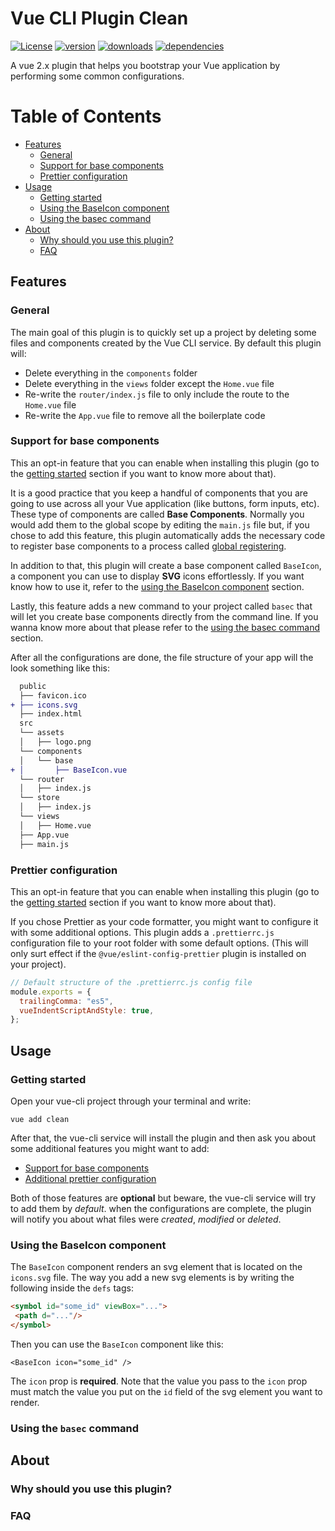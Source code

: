 # Vue CLI Plugin Clean
[![License](https://img.shields.io/npm/l/vue-cli-plugin-clean?style=flat-square)](https://github.com/DevTony101/vue-cli-plugin-clean/blob/master/LICENSE)
[![version](https://img.shields.io/npm/v/vue-cli-plugin-clean?style=flat-square&logo=npm)](https://www.npmjs.com/package/vue-cli-plugin-clean)
[![downloads](https://img.shields.io/npm/dm/vue-cli-plugin-clean?style=flat-square&logo=npm)](https://www.npmjs.com/package/vue-cli-plugin-clean)
[![dependencies](https://img.shields.io/david/devtony101/vue-cli-plugin-clean?style=flat-square&logo=dependabot)](https://github.com/DevTony101/vue-cli-plugin-clean)

A vue 2.x plugin that helps you bootstrap your Vue application by performing some common configurations.

Table of Contents
=================
  * [Features](#features)
    * [General](#general)
    * [Support for base components](#support-for-base-components)
    * [Prettier configuration](#prettier-configuration)
  * [Usage](#usage)
    * [Getting started](#getting-started)
    * [Using the BaseIcon component](#using-the-baseicon-component)
    * [Using the basec command](#using-the-basec-command)
  * [About](#about)
    * [Why should you use this plugin?](#why-should-you-use-this-plugin)
    * [FAQ](#faq)

## Features
### General
The main goal of this plugin is to quickly set up a project by deleting some files and components created by the Vue CLI service. By default this plugin will:

- Delete everything in the `components` folder
- Delete everything in the `views` folder except the `Home.vue` file
- Re-write the `router/index.js` file to only include the route to the `Home.vue` file
- Re-write the `App.vue` file to remove all the boilerplate code

### Support for base components
This an opt-in feature that you can enable when installing this plugin (go to the [getting started](#general) section if you want to know more about that).

It is a good practice that you keep a handful of components that you are going to use across all your Vue application (like buttons, form inputs, etc). These type of components are called **Base Components**. Normally you would add them to the global scope by editing the `main.js` file but, if you chose to add this feature, this plugin automatically adds the necessary code to register base components to a process called [global registering](https://vuejs.org/v2/guide/components-registration.html#Automatic-Global-Registration-of-Base-Components).

In addition to that, this plugin will create a base component called `BaseIcon`, a component you can use to display **SVG** icons effortlessly. If you want know how to use it, refer to the [using the BaseIcon component](#using-the-baseicon-component) section.

Lastly, this feature adds a new command to your project called `basec` that will let you create base components directly from the command line. If you wanna know more about that please refer to the [using the basec command](#using-the-basec-command) section.

After all the configurations are done, the file structure of your app will the look something like this:

```diff
  public
  ├── favicon.ico
+ ├── icons.svg
  ├── index.html
  src
  └── assets
  │   ├── logo.png
  └── components
  │   └── base
+ │       ├── BaseIcon.vue
  └── router
  │   ├── index.js
  └── store
  │   ├── index.js
  └── views
  │   ├── Home.vue
  ├── App.vue
  ├── main.js
```

### Prettier configuration
This an opt-in feature that you can enable when installing this plugin (go to the [getting started](#general) section if you want to know more about that).

If you chose Prettier as your code formatter, you might want to configure it with some additional options. This plugin adds a `.prettierrc.js` configuration file to your root folder with some default options. (This will only surt effect if the `@vue/eslint-config-prettier` plugin is installed on your project).

```js
// Default structure of the .prettierrc.js config file
module.exports = {
  trailingComma: "es5",
  vueIndentScriptAndStyle: true,
};
```

## Usage
### Getting started
Open your vue-cli project through your terminal and write:

```
vue add clean
```

After that, the vue-cli service will install the plugin and then ask you about some additional features you might want to add:

- [Support for base components](#support-for-base-components)
- [Additional prettier configuration](#prettier-configuration)

Both of those features are **optional** but beware, the vue-cli service will try to add them by _default_. when the configurations are complete, the plugin will 
notify you about what files were _created_, _modified_ or _deleted_.

### Using the BaseIcon component
The `BaseIcon` component renders an svg element that is located on the `icons.svg` file. The way you add a new svg elements is by writing the following inside the `defs` tags:

```html
<symbol id="some_id" viewBox="...">
 <path d="..."/>
</symbol>
```

Then you can use the `BaseIcon` component like this:

```vue
<BaseIcon icon="some_id" />
```

The `icon` prop is **required**. Note that the value you pass to the `icon` prop must match the value you put on the `id` field of the svg element you want to render.

### Using the `basec` command

## About
### Why should you use this plugin?
### FAQ
